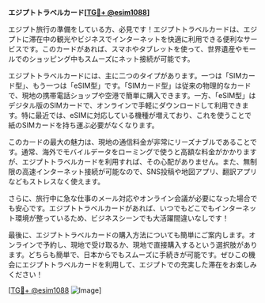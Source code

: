 **エジプトトラベルカード[[TG💪+ @esim1088](https://t.me/s/esim1088)]**

エジプト旅行の準備をしている方、必見です！エジプトトラベルカードは、エジプトに滞在中の観光やビジネスでインターネットを快適に利用できる便利なサービスです。このカードがあれば、スマホやタブレットを使って、世界遺産やモールでのショッピング中もスムーズにネット接続が可能です。

エジプトトラベルカードには、主に二つのタイプがあります。一つは「SIMカード型」、もう一つは「eSIM型」です。「SIMカード型」は従来の物理的なカードで、現地の携帯電話ショップや空港で簡単に購入できます。一方、「eSIM型」はデジタル版のSIMカードで、オンラインで手軽にダウンロードして利用できます。特に最近では、eSIMに対応している機種が増えており、これを使うことで紙のSIMカードを持ち運ぶ必要がなくなります。

このカードの最大の魅力は、現地の通信料金が非常にリーズナブルであることです。通常、海外でモバイルデータをローミングで使うと高額な料金がかかりますが、エジプトトラベルカードを利用すれば、その心配がありません。また、無制限の高速インターネット接続が可能なので、SNS投稿や地図アプリ、翻訳アプリなどもストレスなく使えます。

さらに、旅行中に急な仕事のメール対応やオンライン会議が必要になった場合でも安心です。エジプトトラベルカードがあれば、いつでもどこでもインターネット環境が整っているため、ビジネスシーンでも大活躍間違いなしです！

最後に、エジプトトラベルカードの購入方法についても簡単にご案内します。オンラインで予約し、現地で受け取るか、現地で直接購入するという選択肢があります。どちらも簡単で、日本からでもスムーズに手続きが可能です。ぜひこの機会にエジプトトラベルカードを利用して、エジプトでの充実した滞在をお楽しみください！

[[TG💪+ @esim1088](https://t.me/s/esim1088) ![Image](https://i.postimg.cc/Y0z9fWf4/image.png)]